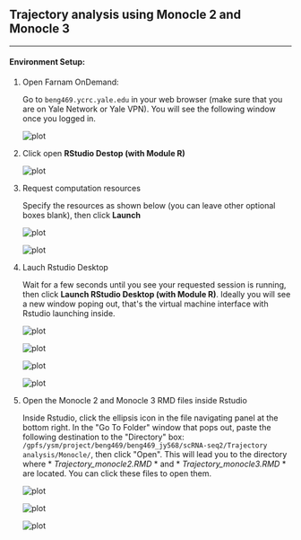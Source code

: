 ## Trajectory analysis using Monocle 2 and Monocle 3

---
#### Environment Setup:

1. Open Farnam OnDemand:
   
   Go to ```beng469.ycrc.yale.edu``` in your web browser (make sure that you are on Yale Network or Yale VPN). You will see the following window once you logged in.
   
   ![plot](./imgs/login_window.png)
   
2. Click open **RStudio Destop (with Module R)**

   ![plot](./imgs/login_window2.png)
   
3. Request computation resources
   
   Specify the resources as shown below (you can leave other optional boxes blank), then click **Launch**
   
   ![plot](./imgs/request_resources.png)
   
   ![plot](./imgs/request_resources_2.png)

4. Lauch Rstudio Desktop
   
   Wait for a few seconds until you see your requested session is running, then click **Launch RStudio Desktop (with Module R)**. Ideally you will see a new window poping out, that's the virtual machine interface with Rstudio launching inside.
   
   ![plot](./imgs/queue.png)
   
   ![plot](./imgs/starting.png)
   
   ![plot](./imgs/running.png)

   ![plot](./imgs/rstudio.png)
   
5. Open the Monocle 2 and Monocle 3 RMD files inside Rstudio

   Inside Rstudio, click the ellipsis icon in the file navigating panel at the bottom right. In the "Go To Folder" window that pops out, paste the following destination to the "Directory" box: ```/gpfs/ysm/project/beng469/beng469_jy568/scRNA-seq2/Trajectory analysis/Monocle/```, then click "Open". This will lead you
to the directory where * *Trajectory_monocle2.RMD* * and * *Trajectory_monocle3.RMD* * are located. You can click these files to open them.

   ![plot](./imgs/file_panel.png)

   ![plot](./imgs/opendir.png)
   
   ![plot](./imgs/confirmation.png)
